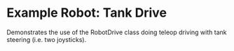 #   Example Robot: Tank Drive

Demonstrates the use of the RobotDrive class doing teleop driving with tank steering (i.e. two joysticks).